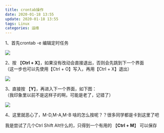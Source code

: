 ```yaml
---
title: crontab操作
date: 2020-01-18 13:55
update: 2020-01-18 13:55
tags: Linux
categories: 运维
---
```


1、首先crontab -e 编辑定时任务

![](https://img2018.cnblogs.com/common/380239/202002/380239-20200205121254532-149023628.png)

2、按 【**Ctrl + X**】，如果没有改动会直接退出，否则会先跳到下一个界面  
（这一步也可以先使用【Ctrl + O】写入，再用【Ctrl + X】退出）

![](https://img2018.cnblogs.com/common/380239/202002/380239-20200205121301891-1458908135.png)

3、直接按 【**Y**】，再进入下一个界面，如下图：  
（我印象里以前不是这样子的啊，可能是老了，记错了）

![](https://img2018.cnblogs.com/common/380239/202002/380239-20200205121312714-996260296.png)

4、这里就恶心了，M-D,M-A,M-B 啥的怎么按呢？？很多同学都是卡到这里了吧

我是尝试了几个Ctrl Shift Alt什么的，只得到一个有用的 【**Ctrl + M**】 可以保存